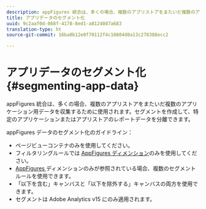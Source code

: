 ```yaml
---
description: appFigures 統合は、多くの場合、複数のアプリストアをまたいだ複数のアプリケーション用データを収集するために使用されます。セグメントを作成して、特定のアプリケーションまたはアプリストアのレポートデータを分離できます。
title: アプリデータのセグメント化
uuid: 9c2aaf0d-088f-4178-8ed1-a8124087a683
translation-type: ht
source-git-commit: 16ba0b12e0f70112f4c10804d0a13c278388ecc2

---
```



# アプリデータのセグメント化 {#segmenting-app-data}

appFigures 統合は、多くの場合、複数のアプリストアをまたいだ複数のアプリケーション用データを収集するために使用されます。セグメントを作成して、特定のアプリケーションまたはアプリストアのレポートデータを分離できます。

appFigures データのセグメント化のガイドライン：

* ページビューコンテナのみを使用してください。
* フィルタリングルールでは [AppFigures ディメンション](/help/import/data-connectors/appfigures-overview/appfigures-metrics.md)のみを使用してください。
* [AppFigures ](/help/import/data-connectors/appfigures-overview/appfigures-segment-filter.md)ディメンションのみが参照されている場合、複数のセグメントルールを使用できます。
* 「以下を含む」キャンバスと「以下を除外する」キャンバスの両方を使用できます。
* セグメントは Adobe Analytics v15 にのみ適用されます。
